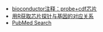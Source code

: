 - [bioconductor注释：probe+cdf芯片](/R/bioconductor注释：probe+cdf芯片.md)
- [用R获取芯片探针与基因的对应关系](/R/用R获取芯片探针与基因的对应关系.md)
- [PubMed Search](/R/pubmed_shiny.md)
